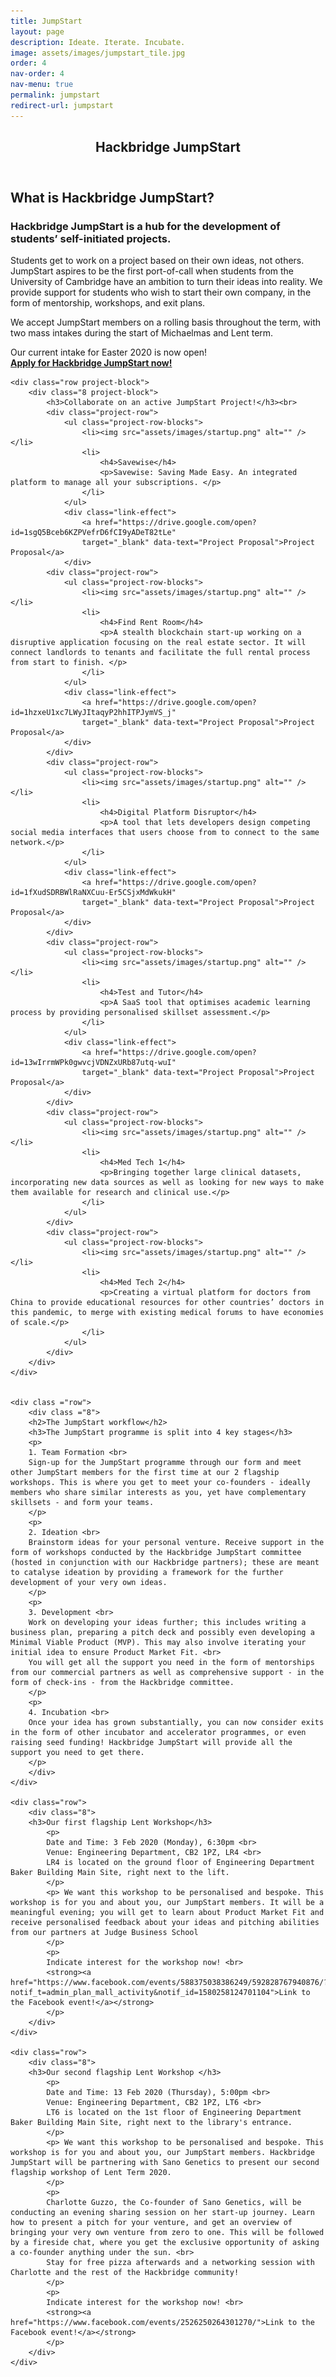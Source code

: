 ```yaml
---
title: JumpStart
layout: page
description: Ideate. Iterate. Incubate.
image: assets/images/jumpstart_tile.jpg
order: 4
nav-order: 4
nav-menu: true
permalink: jumpstart
redirect-url: jumpstart
---
```


<!-- Main -->
<div id="main" class="alt"></div>

<!-- One -->
<section id="one">
<div class="inner">
    <header class="major">
        <h1>Hackbridge JumpStart</h1>
    </header>
    <h2>What is Hackbridge JumpStart?</h2>
    <h3>Hackbridge JumpStart is a hub for the development of students’ self-initiated projects. </h3> 
    <div class="row"> 
        <div class="8">
            <p>
            Students get to work on a project based on their own ideas, not others. JumpStart aspires to be the first port-of-call when students from the University of Cambridge have an ambition to turn their ideas into reality. We provide support for students who wish to start their own company, in the form of mentorship, workshops, and exit plans.
            </p>
            <p>
            We accept JumpStart members on a rolling basis throughout the term, with two mass intakes during the start of Michaelmas and Lent term.
            </p>
            <p>
            Our current intake for Easter 2020 is now open! <br>
            <strong><a href="https://docs.google.com/forms/d/e/1FAIpQLSeQzkVzzJKhpiKqEG1I1GLzEURRvslXPIBgkDJhlXv3bZ06Ow/viewform">Apply for Hackbridge JumpStart now!</a></strong>
            </p>
        </div>
    </div>

    <div class="row project-block">
        <div class="8 project-block">
            <h3>Collaborate on an active JumpStart Project!</h3><br>
 			<div class="project-row">
                <ul class="project-row-blocks">
                    <li><img src="assets/images/startup.png" alt="" /></li>
                    <li>
                        <h4>Savewise</h4>
                        <p>Savewise: Saving Made Easy. An integrated platform to manage all your subscriptions. </p>
                    </li>
                </ul>
                <div class="link-effect">
                    <a href="https://drive.google.com/open?id=1sgQ5Bceb6KZPVefrD6fCI9yADeT82tLe"
                    target="_blank" data-text="Project Proposal">Project Proposal</a>
                </div>
 			<div class="project-row">
                <ul class="project-row-blocks">
                    <li><img src="assets/images/startup.png" alt="" /></li>
                    <li>
                        <h4>Find Rent Room</h4>
                        <p>A stealth blockchain start-up working on a disruptive application focusing on the real estate sector. It will connect landlords to tenants and facilitate the full rental process from start to finish. </p>
                    </li>
                </ul>
                <div class="link-effect">
                    <a href="https://drive.google.com/open?id=1hzxeU1xc7LWyJItaqyP2hhITPJymVS_j"
                    target="_blank" data-text="Project Proposal">Project Proposal</a>
                </div>
            </div>     
 			<div class="project-row">
                <ul class="project-row-blocks">
                    <li><img src="assets/images/startup.png" alt="" /></li>
                    <li>
                        <h4>Digital Platform Disruptor</h4>
                        <p>A tool that lets developers design competing social media interfaces that users choose from to connect to the same network.</p>
                    </li>
                </ul>
                <div class="link-effect">
                    <a href="https://drive.google.com/open?id=1fXudSDRBWlRaNXCuu-Er5CSjxMdWkukH"
                    target="_blank" data-text="Project Proposal">Project Proposal</a>
                </div>
            </div>     
 			<div class="project-row">
                <ul class="project-row-blocks">
                    <li><img src="assets/images/startup.png" alt="" /></li>
                    <li>
                        <h4>Test and Tutor</h4>
                        <p>A SaaS tool that optimises academic learning process by providing personalised skillset assessment.</p>
                    </li>
                </ul>
                <div class="link-effect">
                    <a href="https://drive.google.com/open?id=13wIrrmWPk0gwvcjVDNZxURb87utq-wuI"
                    target="_blank" data-text="Project Proposal">Project Proposal</a>
                </div>
            </div> 
            <div class="project-row">
                <ul class="project-row-blocks">
                    <li><img src="assets/images/startup.png" alt="" /></li>
                    <li>
                        <h4>Med Tech 1</h4>
                        <p>Bringing together large clinical datasets, incorporating new data sources as well as looking for new ways to make them available for research and clinical use.</p>
                    </li>
                </ul>
            </div> 
            <div class="project-row">
                <ul class="project-row-blocks">
                    <li><img src="assets/images/startup.png" alt="" /></li>
                    <li>
                        <h4>Med Tech 2</h4>
                        <p>Creating a virtual platform for doctors from China to provide educational resources for other countries’ doctors in this pandemic, to merge with existing medical forums to have economies of scale.</p>
                    </li>
                </ul>
            </div> 
        </div>
    </div>


    <div class ="row">
        <div class ="8">
        <h2>The JumpStart workflow</h2>
        <h3>The JumpStart programme is split into 4 key stages</h3>
        <p>
        1. Team Formation <br>
        Sign-up for the JumpStart programme through our form and meet other JumpStart members for the first time at our 2 flagship workshops. This is where you get to meet your co-founders - ideally members who share similar interests as you, yet have complementary skillsets - and form your teams.
        </p>
        <p>
        2. Ideation <br>
        Brainstorm ideas for your personal venture. Receive support in the form of workshops conducted by the Hackbridge JumpStart committee (hosted in conjunction with our Hackbridge partners); these are meant to catalyse ideation by providing a framework for the further development of your very own ideas.
        </p>
        <p>
        3. Development <br>
        Work on developing your ideas further; this includes writing a business plan, preparing a pitch deck and possibly even developing a Minimal Viable Product (MVP). This may also involve iterating your initial idea to ensure Product Market Fit. <br>
        You will get all the support you need in the form of mentorships from our commercial partners as well as comprehensive support - in the form of check-ins - from the Hackbridge committee.
        </p>
        <p>
        4. Incubation <br>
        Once your idea has grown substantially, you can now consider exits in the form of other incubator and accelerator programmes, or even raising seed funding! Hackbridge JumpStart will provide all the support you need to get there.
        </p>
        </div>
    </div>

    <div class="row">
        <div class="8">
        <h3>Our first flagship Lent Workshop</h3>
            <p>
            Date and Time: 3 Feb 2020 (Monday), 6:30pm <br>
            Venue: Engineering Department, CB2 1PZ, LR4 <br>
            LR4 is located on the ground floor of Engineering Department Baker Building Main Site, right next to the lift.
            </p>
            <p> We want this workshop to be personalised and bespoke. This workshop is for you and about you, our JumpStart members. It will be a meaningful evening; you will get to learn about Product Market Fit and receive personalised feedback about your ideas and pitching abilities from our partners at Judge Business School
            </p>
            <p>
            Indicate interest for the workshop now! <br>
            <strong><a href="https://www.facebook.com/events/588375038386249/592828767940876/?notif_t=admin_plan_mall_activity&notif_id=1580258124701104">Link to the Facebook event!</a></strong>
            </p>
        </div>
    </div>

    <div class="row">
        <div class="8">
        <h3>Our second flagship Lent Workshop </h3>
            <p>
            Date and Time: 13 Feb 2020 (Thursday), 5:00pm <br>
            Venue: Engineering Department, CB2 1PZ, LT6 <br>
            LT6 is located on the 1st floor of Engineering Department Baker Building Main Site, right next to the library's entrance.
            </p>
            <p> We want this workshop to be personalised and bespoke. This workshop is for you and about you, our JumpStart members. Hackbridge JumpStart will be partnering with Sano Genetics to present our second flagship workshop of Lent Term 2020.
            </p>
            <p>
            Charlotte Guzzo, the Co-founder of Sano Genetics, will be conducting an evening sharing session on her start-up journey. Learn how to present a pitch for your venture, and get an overview of bringing your very own venture from zero to one. This will be followed by a fireside chat, where you get the exclusive opportunity of asking a co-founder anything under the sun. <br>
            Stay for free pizza afterwards and a networking session with Charlotte and the rest of the Hackbridge community!
            </p>
            <p>
            Indicate interest for the workshop now! <br>
            <strong><a href="https://www.facebook.com/events/2526250264301270/">Link to the Facebook event!</a></strong>
            </p>
        </div>
    </div>
</div>
